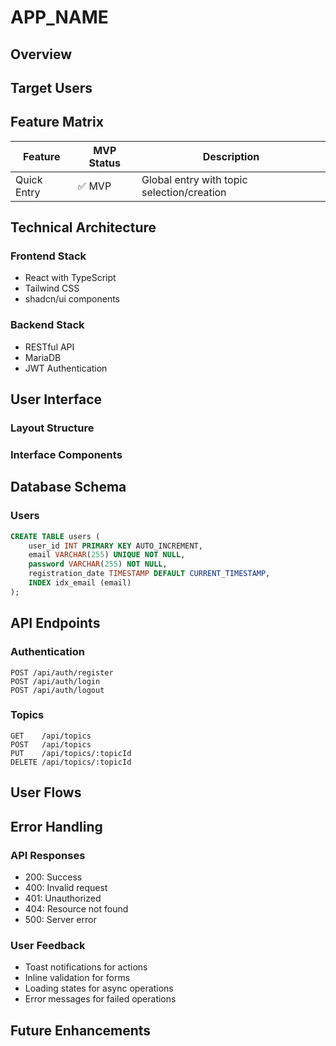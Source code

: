 # APP_NAME

## Overview


## Target Users


## Feature Matrix

| Feature | MVP Status | Description |
|---------|------------|-------------|
| Quick Entry | ✅ MVP | Global entry with topic selection/creation |

## Technical Architecture

### Frontend Stack
- React with TypeScript
- Tailwind CSS
- shadcn/ui components

### Backend Stack
- RESTful API
- MariaDB
- JWT Authentication

## User Interface

### Layout Structure

### Interface Components


## Database Schema

### Users
```sql
CREATE TABLE users (
    user_id INT PRIMARY KEY AUTO_INCREMENT,
    email VARCHAR(255) UNIQUE NOT NULL,
    password VARCHAR(255) NOT NULL,
    registration_date TIMESTAMP DEFAULT CURRENT_TIMESTAMP,
    INDEX idx_email (email)
);
```

## API Endpoints

### Authentication
```
POST /api/auth/register
POST /api/auth/login
POST /api/auth/logout
```

### Topics
```
GET    /api/topics
POST   /api/topics
PUT    /api/topics/:topicId
DELETE /api/topics/:topicId
```

## User Flows


## Error Handling

### API Responses
- 200: Success
- 400: Invalid request
- 401: Unauthorized
- 404: Resource not found
- 500: Server error

### User Feedback
- Toast notifications for actions
- Inline validation for forms
- Loading states for async operations
- Error messages for failed operations

## Future Enhancements

